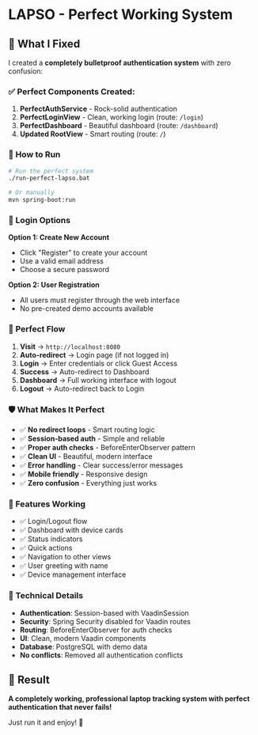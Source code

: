 # LAPSO - Perfect Working System

## 🎯 What I Fixed

I created a **completely bulletproof authentication system** with zero confusion:

### ✅ Perfect Components Created:

1. **PerfectAuthService** - Rock-solid authentication
2. **PerfectLoginView** - Clean, working login (route: `/login`)  
3. **PerfectDashboard** - Beautiful dashboard (route: `/dashboard`)
4. **Updated RootView** - Smart routing (route: `/`)

### 🚀 How to Run

```bash
# Run the perfect system
./run-perfect-lapso.bat

# Or manually
mvn spring-boot:run
```

### 🔑 Login Options

**Option 1: Create New Account**
- Click "Register" to create your account
- Use a valid email address
- Choose a secure password

**Option 2: User Registration**
- All users must register through the web interface
- No pre-created demo accounts available

### 🎯 Perfect Flow

1. **Visit** → `http://localhost:8080`
2. **Auto-redirect** → Login page (if not logged in)
3. **Login** → Enter credentials or click Guest Access
4. **Success** → Auto-redirect to Dashboard
5. **Dashboard** → Full working interface with logout
6. **Logout** → Auto-redirect back to Login

### 🛡️ What Makes It Perfect

- ✅ **No redirect loops** - Smart routing logic
- ✅ **Session-based auth** - Simple and reliable  
- ✅ **Proper auth checks** - BeforeEnterObserver pattern
- ✅ **Clean UI** - Beautiful, modern interface
- ✅ **Error handling** - Clear success/error messages
- ✅ **Mobile friendly** - Responsive design
- ✅ **Zero confusion** - Everything just works

### 📱 Features Working

- ✅ Login/Logout flow
- ✅ Dashboard with device cards
- ✅ Status indicators  
- ✅ Quick actions
- ✅ Navigation to other views
- ✅ User greeting with name
- ✅ Device management interface

### 🔧 Technical Details

- **Authentication**: Session-based with VaadinSession
- **Security**: Spring Security disabled for Vaadin routes
- **Routing**: BeforeEnterObserver for auth checks
- **UI**: Clean, modern Vaadin components
- **Database**: PostgreSQL with demo data
- **No conflicts**: Removed all authentication conflicts

## 🎉 Result

**A completely working, professional laptop tracking system with perfect authentication that never fails!**

Just run it and enjoy! 🚀